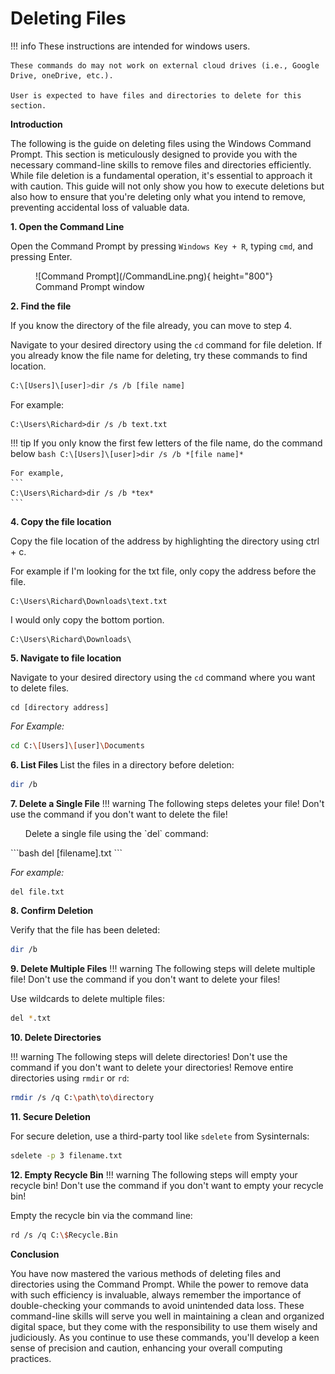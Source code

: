 # Deleting Files


!!! info
    These instructions are intended for windows users.

    These commands do may not work on external cloud drives (i.e., Google Drive, oneDrive, etc.).

    User is expected to have files and directories to delete for this section.

<b>Introduction</b> 

The following is the guide on deleting files using the Windows Command Prompt. This section is meticulously designed to provide you with the necessary command-line skills to remove files and directories efficiently. While file deletion is a fundamental operation, it's essential to approach it with caution. This guide will not only show you how to execute deletions but also how to ensure that you're deleting only what you intend to remove, preventing accidental loss of valuable data.

<b> 1. Open the Command Line </b> 

Open the Command Prompt by pressing `Windows Key + R`, typing `cmd`, and pressing 
Enter. 

<figure markdown="span">
![Command Prompt](/CommandLine.png){ height="800"}
<figcaption>Command Prompt window</figcaption>
</figure>

<b> 2. Find the file </b> 

If you know the directory of the file already, you can move to step 4.

Navigate to your desired directory using the `cd` command for file deletion. If you already know the file name for deleting, try these commands to find location.
```bash
C:\[Users]\[user]>dir /s /b [file name]
```
For example:
```
C:\Users\Richard>dir /s /b text.txt
```
!!! tip
    If you only know the first few letters of the file name, do the command below
    ```bash
    C:\[Users]\[user]>dir /s /b *[file name]*
    ```

    For example,
    ```
    C:\Users\Richard>dir /s /b *tex*
    ```
<b> 4. Copy the file location </b> 

Copy the file location of the address by highlighting the directory using ctrl + c.

For example if I'm looking for the txt file, only copy the address before the file.
```
C:\Users\Richard\Downloads\text.txt
```
I would only copy the bottom portion.
```
C:\Users\Richard\Downloads\
```


<b> 5. Navigate to file location </b>

Navigate to your desired directory using the `cd` command where you want to delete files.

```
cd [directory address]
```

<i> For Example: </i>
```bash
cd C:\[Users]\[user]\Documents
```


<b> 6. List Files </b>
List the files in a directory before deletion: 
```bash
dir /b
```

<b> 7. Delete a Single File</b> 
!!! warning
    The following steps deletes your file! Don't use the command if you 
    don't want to delete the file!

<ol> Delete a single file using the `del` command: </ol>
```bash
del [filename].txt
```

<i>For example:</i>
```bash
del file.txt
```

<b> 8. Confirm Deletion</b>

Verify that the file has been deleted:

```bash
dir /b
```

<b> 9. Delete Multiple Files</b>
!!! warning
    The following steps will delete multiple file! Don't use the command 
    if you don't want to delete your files!

Use wildcards to delete multiple files:

```bash
del *.txt
```

<b> 10. Delete Directories</b>

!!! warning
    The following steps will delete directories! Don't use the command if 
    you don't want to delete your directories!
Remove entire directories using `rmdir` or `rd`: 

```bash
rmdir /s /q C:\path\to\directory
```

<b> 11. Secure Deletion</b>

For secure deletion, use a third-party tool like `sdelete` from Sysinternals: 

```bash
sdelete -p 3 filename.txt
```

<b> 12. Empty Recycle Bin</b>
!!! warning
    The following steps will empty your recycle bin! Don't use the command 
    if you don't want to empty your recycle bin!

Empty the recycle bin via the command line: 

```bash
rd /s /q C:\$Recycle.Bin
```


<b>Conclusion</b>

You have now mastered the various methods of deleting files and directories using 
the Command Prompt. While the power to remove data with such efficiency is 
invaluable, always remember the importance of double-checking your commands to 
avoid unintended data loss. These command-line skills will serve you well in 
maintaining a clean and organized digital space, but they come with the 
responsibility to use them wisely and judiciously. As you continue to use these 
commands, you'll develop a keen sense of precision and caution, enhancing your 
overall computing practices.